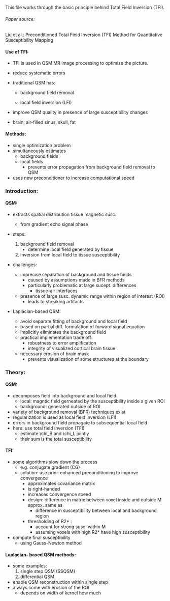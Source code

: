 This file works through the basic principle behind Total Field Inversion (TFI).
###### Paper source:
Liu et al.: Preconditioned Total Field Inversion (TFI) Method for Quantitative Susceptibility Mapping

#### Use of TFI:
* TFI is used in QSM MR image processing to optimize the picture.
- reduce systematic errors
- traditional QSM has: 

  - background field removal
  
  - local field inversion (LFI)

- improve QSM quality in presence of large susceptibility changes
- brain, air-filled sinus, skull, fat

#### Methods:
- single optimization problem
- simultaneously estimates
    * background fields
    * local fields
        -  prevents error propagation from background field removal to QSM
- uses new preconditioner to increase computational speed

### Introduction:
#### QSM:
- extracts spatial distribution tissue magnetic susc.
  * from gradient echo signal phase
- steps:
    1) background field removal
        - determine local field generated by tissue
    2) inversion from local field to tissue susceptibility

- challenges:
  * imprecise separation of background and tissue fields
    * caused by assumptions made in BFR methods
    * particularly problematic at large sucept. differences
      * tissue-air interfaces
  * presence of large susc. dynamic range within region of interest (ROI)
       * leads to streaking artifacts

- Laplacian-based QSM:
    - avoid separate fitting of background and local field
    - based on partial diff. formulation of forward signal equation
    - implicitly eliminates the background field
    - practical implementation trade off:
        - robustness to error amplification
        - integrity of visualized cortical brain tissue
    - necessary erosion of brain mask
        - prevents visualization of some structures at the boundary
        
### Theory:
#### QSM: 
- decomposes field into background and local field
    - local: magntic field gerneated by the susceptibility inside a given ROI
    - background: generated outside of ROI
- variety of background removal (BFR) techniques exist 
- regularization is used as local field  inversion (LFI)
- errors in background field propagate to subsequential local field
- here: use total field inversion (TFI)
    * estimate \chi_B and \chi_L jointly
    * their sum is the total susceptibility

#### TFI:
-  some algorithms slow down the process
    * e.g. conjugate gradient (CG)
    * solution: use prior-enhanced preconditioning to improve convergence
        * approximates covariance matrix
        * is right-handed
        * increases convergence speed
        * design: difference in matrix between voxel inside and outside M approx. same as
            * difference in susceptibility between local and background region 
        * thresholding of R2* :
            * account for strong susc. within M
            * assuming voxels with high R2* have high susceptibility
- compute final susceptibility
    * using Gauss-Newton method
        
#### Laplacian- based QSM methods:
- some examples:
    1) single step QSM (SSQSM)
    2) differential QSM
- enable QSM reconstruction within single step
- always come with erosion of the ROI
    - depends on width of kernel how much
        


